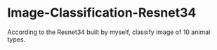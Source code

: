 # Image-Classification-Resnet34
According to the Resnet34 built by myself,  classify image of 10 animal types. 
